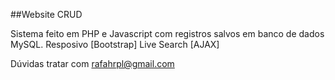 ##Website CRUD

Sistema feito em PHP e Javascript com registros salvos em banco de dados MySQL.
Resposivo [Bootstrap]
Live Search [AJAX]

Dúvidas tratar com rafahrpl@gmail.com
